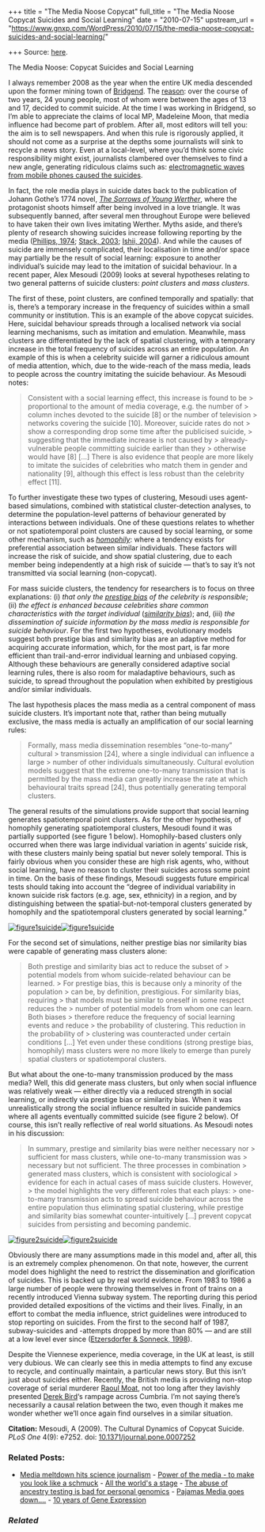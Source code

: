 +++
title = "The Media Noose Copycat"
full_title = "The Media Noose Copycat Suicides and Social Learning"
date = "2010-07-15"
upstream_url = "https://www.gnxp.com/WordPress/2010/07/15/the-media-noose-copycat-suicides-and-social-learning/"

+++
Source: [here](https://www.gnxp.com/WordPress/2010/07/15/the-media-noose-copycat-suicides-and-social-learning/).

The Media Noose: Copycat Suicides and Social Learning

I always remember 2008 as the year when the entire UK media descended upon the former mining town of [Bridgend](https://en.wikipedia.org/wiki/Bridgend). The [reason](https://en.wikipedia.org/wiki/Bridgend_suicide_incidents): over the course of two years, 24 young people, most of whom were between the ages of 13 and 17, decided to commit suicide. At the time I was working in Bridgend, so I’m able to appreciate the claims of local MP, Madeleine Moon, that media influence had become part of problem. After all, most editors will tell you: the aim is to sell newspapers. And when this rule is rigorously applied, it should not come as a surprise at the depths some journalists will sink to recycle a news story. Even at a local-level, where you’d think some civic responsibility might exist, journalists clambered over themselves to find a new angle, generating ridiculous claims such as: [electromagnetic waves from mobile phones caused the suicides](http://www.walesonline.co.uk/news/south-wales-news/bridgend-maesteg/2008/01/31/boffin-s-wave-claim-after-suicide-spate-91466-20414722/).

In fact, the role media plays in suicide dates back to the publication of Johann Gothe’s 1774 novel, [*The Sorrows of Young Werther*](https://en.wikipedia.org/wiki/The_Sorrows_of_Young_Werther), where the protagonist shoots himself after being involved in a love triangle. It was subsequently banned, after several men throughout Europe were believed to have taken their own lives imitating Werther. Myths aside, and there’s plenty of research showing suicides increase following reporting by the media ([Phillips, 1974](http://www.jstor.org/pss/2094294); [Stack, 2003](http://www.ncbi.nlm.nih.gov/pubmed/12646535); [Ishii, 2004](http://www.sciencedirect.com/science?_ob=ArticleURL&_udi=B6WX8-4D5W36J-H&_user=10&_coverDate=06%2F30%2F1991&_rdoc=1&_fmt=high&_orig=search&_sort=d&_docanchor=&view=c&_acct=C000050221&_version=1&_urlVersion=0&_userid=10&md5=867243f4e662e15ec7085136e08c5864)). And while the causes of suicide are immensely complicated, their localisation in time and/or space may partially be the result of social learning: exposure to another individual’s suicide may lead to the imitation of suicidal behaviour. In a recent paper, Alex Mesoudi (2009) looks at several hypotheses relating to two general patterns of suicide clusters: *point clusters* and *mass clusters*.

The first of these, point clusters, are confined temporally and spatially: that is, there’s a temporary increase in the frequency of suicides within a small community or institution. This is an example of the above copycat suicides. Here, suicidal behaviour spreads through a localised network via social learning mechanisms, such as imitation and emulation. Meanwhile, mass clusters are differentiated by the lack of spatial clustering, with a temporary increase in the total frequency of suicides across an entire population. An example of this is when a celebrity suicide will garner a ridiculous amount of media attention, which, due to the wide-reach of the mass media, leads to people across the country imitating the suicide behaviour. As Mesoudi notes:

> Consistent with a social learning effect, this increase is found to be > proportional to the amount of media coverage, e.g. the number of > column inches devoted to the suicide \[8\] or the number of television > networks covering the suicide \[10\]. Moreover, suicide rates do not > show a corresponding drop some time after the publicised suicide, > suggesting that the immediate increase is not caused by > already-vulnerable people committing suicide earlier than they > otherwise would have \[8\] \[…\] There is also evidence that people are more likely to imitate the suicides of celebrities who match them in gender and nationality \[9\], although this effect is less robust than the celebrity effect \[11\].

To further investigate these two types of clustering, Mesoudi uses agent-based simulations, combined with statistical cluster-detection analyses, to determine the population-level patterns of behaviour generated by interactions between individuals. One of these questions relates to whether or not spatiotemporal point clusters are caused by social learning, or some other mechanism, such as [*homophily*](https://en.wikipedia.org/wiki/Homophily): where a tendency exists for preferential association between similar individuals. These factors will increase the risk of suicide, and show spatial clustering, due to each member being independently at a high risk of suicide — that’s to say it’s not transmitted via social learning (non-copycat).

For mass suicide clusters, the tendency for researchers is to focus on three explanations: (i) *that only the [prestige bias](https://en.wikipedia.org/wiki/Dual_inheritance_theory#Model-based_biases) of the celebrity is responsible*; (ii) *the effect is enhanced because celebrities share common characteristics with the target individual* ([*similarity bias*](https://en.wikipedia.org/wiki/Dual_inheritance_theory#Model-based_biases)); and, (iii) *the dissemination of suicide information by the mass media is responsible for suicide behaviour*. For the first two hypotheses, evolutionary models suggest both prestige bias and similarity bias are an adaptive method for acquiring accurate information, which, for the most part, is far more efficient than trail-and-error individual learning and unbiased copying. Although these behaviours are generally considered adaptive social learning rules, there is also room for maladaptive behaviours, such as suicide, to spread throughout the population when exhibited by prestigious and/or similar individuals.

The last hypothesis places the mass media as a central component of mass suicide clusters. It’s important note that, rather than being mutually exclusive, the mass media is actually an amplification of our social learning rules:

> Formally, mass media dissemination resembles “one-to-many” cultural > transmission \[24\], where a single individual can influence a large > number of other individuals simultaneously. Cultural evolution models suggest that the extreme one-to-many transmission that is permitted by the mass media can greatly increase the rate at which behavioural traits spread \[24\], thus potentially generating temporal clusters.

The general results of the simulations provide support that social learning generates spatiotemporal point clusters. As for the other hypothesis, of homophily generating spatiotemporal clusters, Mesoudi found it was partially supported (see figure 1 below). Homophily-based clusters only occurred when there was large individual variation in agents’ suicide risk, with these clusters mainly being spatial but never solely temporal. This is fairly obvious when you consider these are high risk agents, who, without social learning, have no reason to cluster their suicides across some point in time. On the basis of these findings, Mesoudi suggests future empirical tests should taking into account the “degree of individual variability in known suicide risk factors (e.g. age, sex, ethnicity) in a region, and by distinguishing between the spatial-but-not-temporal clusters generated by homophily and the spatiotemporal clusters generated by social learning.”

[![](http://replicatedtypo.files.wordpress.com/2010/07/figure1suicide.jpg?resize=600%2C402 "figure1suicide")![](http://replicatedtypo.files.wordpress.com/2010/07/figure1suicide.jpg?resize=600%2C402 "figure1suicide")](http://replicatedtypo.files.wordpress.com/2010/07/figure1suicide.jpg?resize=600%2C402)

For the second set of simulations, neither prestige bias nor similarity bias were capable of generating mass clusters alone:

> Both prestige and similarity bias act to reduce the subset of > potential models from whom suicide-related behaviour can be learned. > For prestige bias, this is because only a minority of the population > can be, by definition, prestigious. For similarity bias, requiring > that models must be similar to oneself in some respect reduces the > number of potential models from whom one can learn. Both biases > therefore reduce the frequency of social learning events and reduce > the probability of clustering. This reduction in the probability of > clustering was counteracted under certain conditions \[…\] Yet even under these conditions (strong prestige bias, homophily) mass clusters were no more likely to emerge than purely spatial clusters or spatiotemporal clusters.

But what about the one-to-many transmission produced by the mass media? Well, this did generate mass clusters, but only when social influence was relatively weak — either directly via a reduced strength in social learning, or indirectly via prestige bias or similarity bias. When it was unrealistically strong the social influence resulted in suicide pandemics where all agents eventually committed suicide (see figure 2 below). Of course, this isn’t really reflective of real world situations. As Mesoudi notes in his discussion:

> In summary, prestige and similarity bias were neither necessary nor > sufficient for mass clusters, while one-to-many transmission was > necessary but not sufficient. The three processes in combination > generated mass clusters, which is consistent with sociological > evidence for each in actual cases of mass suicide clusters. However, > the model highlights the very different roles that each plays: > one-to-many transmission acts to spread suicide behaviour across the entire population thus eliminating spatial clustering, while prestige and similarity bias somewhat counter-intuitively \[…\] prevent copycat suicides from persisting and becoming pandemic.

[![](http://replicatedtypo.files.wordpress.com/2010/07/figure2suicide.jpg?resize=600%2C304 "figure2suicide")![](http://replicatedtypo.files.wordpress.com/2010/07/figure2suicide.jpg?resize=600%2C304 "figure2suicide")](http://replicatedtypo.files.wordpress.com/2010/07/figure2suicide.jpg?resize=600%2C304)

Obviously there are many assumptions made in this model and, after all, this is an extremely complex phenomenon. On that note, however, the current model does highlight the need to restrict the dissemination and glorification of suicides. This is backed up by real world evidence. From 1983 to 1986 a large number of people were throwing themselves in front of trains on a recently introduced Vienna subway system. The reporting during this period provided detailed expositions of the victims and their lives. Finally, in an effort to combat the media influence, strict guidelines were introduced to stop reporting on suicides. From the first to the second half of 1987, subway-suicides and -attempts dropped by more than 80% — and are still at a low level ever since ([Etzersdorfer & Sonneck, 1998](http://www.springerlink.com/content/98rw3lycjnkgg9a3/)).

Despite the Viennese experience, media coverage, in the UK at least, is still very dubious. We can clearly see this in media attempts to find any excuse to recycle, and continually maintain, a particular news story. But this isn’t just about suicides either. Recently, the British media is providing non-stop coverage of serial murderer [Raoul Moat](https://www.google.co.uk/search?q=Raoul+Moat&ie=utf-8&oe=utf-8&aq=t&rls=org.mozilla:en-US:official&client=firefox-a), not too long after they lavishly presented [Derek Bird](https://www.google.co.uk/search?q=Derek+Bird&ie=utf-8&oe=utf-8&aq=t&rls=org.mozilla:en-US:official&client=firefox-a)‘s rampage across Cumbria. I’m not saying there’s necessarily a causal relation between the two, even though it makes me wonder whether we’ll once again find ourselves in a similar situation.

**Citation:** Mesoudi, A (2009). The Cultural Dynamics of Copycat Suicide. *PLoS One* 4(9): e7252. doi: [10.1371/journal.pone.0007252](http://www.plosone.org/article/info:doi/10.1371/journal.pone.0007252)

### Related Posts:

- [Media meltdown hits science
  journalism](https://www.gnxp.com/WordPress/2009/04/24/media-meltdown-hits-science-journalism/) - [Power of the media - to make you look like a
  schmuck](https://www.gnxp.com/WordPress/2005/11/19/power-of-the-media-to-make-you-look-like-a-schmuck/) - [All the world's a
  stage](https://www.gnxp.com/WordPress/2021/06/15/all-the-worlds-a-stage/) - [The abuse of ancestry testing is bad for personal
  genomics](https://www.gnxp.com/WordPress/2013/02/25/the-abuse-of-ancestry-testing-is-bad-for-personal-genomics/) - [Pajamas Media goes
  down....](https://www.gnxp.com/WordPress/2009/01/31/pajamas-media-goes-down/) - [10 years of Gene
  Expression](https://www.gnxp.com/WordPress/2012/06/04/10-years-of-gene-expression/)

### *Related*

[](https://www.addtoany.com/add_to/facebook?linkurl=https%3A%2F%2Fwww.gnxp.com%2FWordPress%2F2010%2F07%2F15%2Fthe-media-noose-copycat-suicides-and-social-learning%2F&linkname=The%20Media%20Noose%3A%20Copycat%20Suicides%20and%20Social%20Learning "Facebook")[](https://www.addtoany.com/add_to/twitter?linkurl=https%3A%2F%2Fwww.gnxp.com%2FWordPress%2F2010%2F07%2F15%2Fthe-media-noose-copycat-suicides-and-social-learning%2F&linkname=The%20Media%20Noose%3A%20Copycat%20Suicides%20and%20Social%20Learning "Twitter")[](https://www.addtoany.com/add_to/email?linkurl=https%3A%2F%2Fwww.gnxp.com%2FWordPress%2F2010%2F07%2F15%2Fthe-media-noose-copycat-suicides-and-social-learning%2F&linkname=The%20Media%20Noose%3A%20Copycat%20Suicides%20and%20Social%20Learning "Email")[](https://www.addtoany.com/share)
